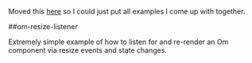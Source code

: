 Moved this [here](https://github.com/ddellacosta/om-examples) so I could just put all examples I come up with together.

##om-resize-listener

Extremely simple example of how to listen for and re-render an Om component via resize events and state changes.
